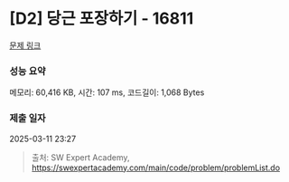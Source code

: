 # [D2] 당근 포장하기 - 16811 

[문제 링크](https://swexpertacademy.com/main/code/problem/problemDetail.do?contestProbId=AYamNLoKGSgDFAVx) 

### 성능 요약

메모리: 60,416 KB, 시간: 107 ms, 코드길이: 1,068 Bytes

### 제출 일자

2025-03-11 23:27



> 출처: SW Expert Academy, https://swexpertacademy.com/main/code/problem/problemList.do